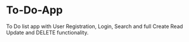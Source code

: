 # To-Do-App
To Do list app with User Registration, Login, Search and full Create Read Update and DELETE functionality.

